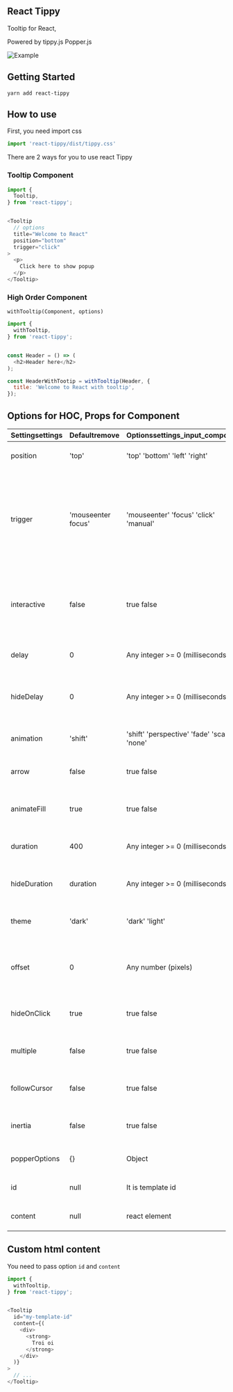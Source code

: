 ## React Tippy

Tooltip for React,

Powered by tippy.js Popper.js

![Example](https://raw.githubusercontent.com/tvkhoa/react-tippy/master/doc/doc.gif)

## Getting Started

```
yarn add react-tippy

```

## How to use

First, you need import css

```javascript
import 'react-tippy/dist/tippy.css'

```

There are 2 ways for you to use react Tippy

### Tooltip Component

```javascript
import {
  Tooltip,
} from 'react-tippy';


<Tooltip
  // options
  title="Welcome to React"
  position="bottom"
  trigger="click"
>
  <p>
    Click here to show popup
  </p>
</Tooltip>

```

### High Order Component

`withTooltip(Component, options)`


```javascript
import {
  withTooltip,
} from 'react-tippy';


const Header = () => (
  <h2>Header here</h2>
);

const HeaderWithTootip = withTooltip(Header, {
  title: 'Welcome to React with tooltip',
});

```


## Options for HOC, Props for Component

|Settingsettings|Defaultremove|Optionssettings_input_component|Rolebuild|
|--- |--- |--- |--- |
|position|'top'|'top' 'bottom' 'left' 'right'|Specifies which direction to position the tooltip on the element.|
|trigger|'mouseenter focus'|'mouseenter' 'focus' 'click' 'manual'|Specifies which type of events will trigger a tooltip to show. Separate each by a space. mouseenter is for hovering and touch on mobile, and focus is for keyboard navigation. Use manual if you want to show/hide the tooltip manually/programmatically (see below).|
|interactive|false|true false|Makes a tooltip interactive, i.e. will not close when the user hovers over or clicks on the tooltip. This lets you create a popover (similar to Bootstrap) when used in conjunction with a click trigger.|
|delay|0|Any integer >= 0 (milliseconds)|Specifies how long it takes after a trigger event is fired for a tooltip to show.|
|hideDelay|0|Any integer >= 0 (milliseconds)|Specifies how long it takes after a leave event is fired for a tooltip to hide. Not applicable when clicking on the document to hide tooltips.|
|animation|'shift'|'shift' 'perspective' 'fade'  'scale' 'none'|Specifies the type of transition animation a tooltip has.|
|arrow|false|true false|Adds an arrow pointing to the tooltipped element. Setting this to true disables animateFill.|
|animateFill|true|true false|Adds a material design-esque filling animation. This is disabled if you have arrow set to true.|
|duration|400|Any integer >= 0 (milliseconds)|Specifies how long the transition animation takes to complete when showing a tooltip.|
|hideDuration|duration|Any integer >= 0 (milliseconds)|Specifies how long the transition animation takes to complete when hiding a tooltip.|
|theme|'dark'|'dark' 'light'|The CSS styling theme. You can add your own easily. See Creating themes.|
|offset|0|Any number (pixels)|Offsets the tooltip on its opposite axis. For position top and bottom, it acts as offsetX. For position left and right, it acts as offsetY.|
|hideOnClick|true|true false|Specifies whether to hide a tooltip upon clicking its element after hovering over.|
|multiple|false|true false|Specifies whether to allow multiple tooltips open on the page (click trigger only).|
|followCursor|false|true false|Specifies whether to follow the user's mouse cursor (mouse devices only).|
|inertia|false|true false|Modifies the transition-timing-function with a cubic bezier to create a "slingshot" intertial effect.|
|popperOptions|{}|Object|Allows more control over tooltip positioning and behavior. See right below.|
|id|null|It is template id|Just only use when you want to add HTML to a tooltip.|
|content|null|react element|Tooltip content. If you don't define content, the title will be used|

## Custom html content

You need to pass option `id` and `content`

```javascript
import {
  withTooltip,
} from 'react-tippy';


<Tooltip
  id="my-template-id"
  content={(
    <div>
      <strong>
        Troi oi
      </strong>
    </div>
  )}
>
  // ...
</Tooltip>

```
